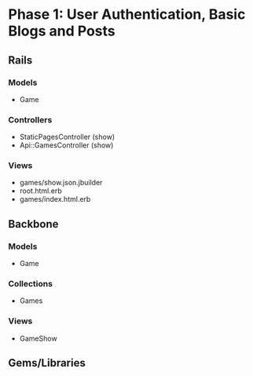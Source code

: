 # Phase 1: User Authentication, Basic Blogs and Posts

## Rails
### Models
* Game

### Controllers
* StaticPagesController (show)
* Api::GamesController (show)

### Views
* games/show.json.jbuilder
* root.html.erb
* games/index.html.erb

## Backbone
### Models
* Game

### Collections
* Games

### Views
* GameShow

## Gems/Libraries

